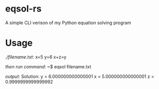 # eqsol-rs
A simple CLI verison of my Python equation solving program

# Usage
*./filename.txt*:
x=5
y=6
x+z=y

*then run command*:
~$ eqsol filename.txt

*output*:
 Solution: 
y = 6.000000000000001
x = 5.000000000000001
z = 0.9999999999999992
